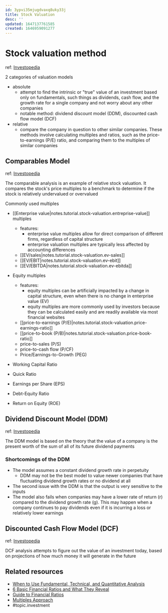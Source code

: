 ```yaml
---
id: 3ypvi35mjugdvaxq8uky33j
title: Stock Valuation
desc: ''
updated: 1647137761585
created: 1646959091277
---
```

# Stock valuation method
ref: [Investopedia](https://www.investopedia.com/articles/fundamental-analysis/11/choosing-valuation-methods.asp)

2 categories of valuation models
- absolute
  - attempt to find the intrinsic or "true" value of an investment based only on fundamentals, such things as dividends, cash flow, and the growth rate for a single company and not worry about any other companies
  - notable method: dividend discount model (DDM), discounted cash flow model (DCF)
- relative
  - compare the company in question to other similar companies. These methods involve calculating multiples and ratios, such as the price-to-earnings (P/E) ratio, and comparing them to the multiples of similar companies

## Comparables Model
ref: [Investopedia](https://www.investopedia.com/terms/m/multiplesapproach.asp)

The comparable analysis is an example of relative stock valuation. It compares the stock's price multiples to a benchmark to determine if the stock is relatively undervalued or overvalued

Commonly used multiples
- [[Enterprise value|notes.tutorial.stock-valuation.entreprise-value]] multiples
  - features:
    - enterprise value multiples allow for direct comparison of different firms, regardless of capital structure
    - enterprise valuation multiples are typically less affected by accounting differences
  - [[EV/sales|notes.tutorial.stock-valuation.ev-sales]]
  - [[EV/EBIT|notes.tutorial.stock-valuation.ev-ebit]]
  - [[EV/EBITDA|notes.tutorial.stock-valuation.ev-ebitda]]
- Equity multiples
  - features:
    - equity multiples can be artificially impacted by a change in capital structure, even when there is no change in enterprise value (EV)
    - equity multiples are more commonly used by investors because they can be calculated easily and are readily available via most financial websites
  - [[price-to-earnings (P/E)|notes.tutorial.stock-valuation.price-earnings-ratio]]
  - [[price-to-book (P/B)|notes.tutorial.stock-valuation.price-book-ratio]]
  - price-to-sales (P/S)
  - price-to-cash flow (P/CF)
  - Price/Earnings-to-Growth (PEG)

- Working Capital Ratio
- Quick Ratio
- Earnings per Share (EPS)
- Debt-Equity Ratio
- Return on Equity (ROE)

## Dividend Discount Model (DDM)
ref: [Investopedia](https://www.investopedia.com/terms/d/ddm.asp)

The DDM model is based on the theory that the value of a company is the present worth of the sum of all of its future dividend payments

### Shortcomings of the DDM
- The model assumes a constant dividend growth rate in perpetuity
  - DDM may not be the best model to value newer companies that have fluctuating dividend growth rates or no dividend at all
- The second issue with the DDM is that the output is very sensitive to the inputs
- The model also fails when companies may have a lower rate of return (r) compared to the dividend growth rate (g). This may happen when a company continues to pay dividends even if it is incurring a loss or relatively lower earnings

## Discounted Cash Flow Model (DCF)
ref: [Investopedia](https://www.investopedia.com/terms/d/dcf.asp)

DCF analysis attempts to figure out the value of an investment today, based on projections of how much money it will generate in the future

## Related resources
- [When to Use Fundamental, Technical, and Quantitative Analysis](https://www.investopedia.com/ask/answers/050515/it-better-use-fundamental-analysis-technical-analysis-or-quantitative-analysis-evaluate-longterm.asp)
- [6 Basic Financial Ratios and What They Reveal](https://www.investopedia.com/financial-edge/0910/6-basic-financial-ratios-and-what-they-tell-you.aspx)
- [Guide to Financial Ratios](https://www.investopedia.com/articles/stocks/06/ratios.asp)
- [Multiples Approach](https://www.investopedia.com/terms/m/multiplesapproach.asp)
- #topic.investment